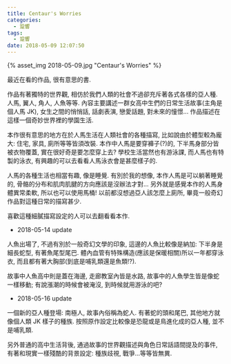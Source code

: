 ```yaml
---
title: Centaur's Worries
categories:
  - 跫響
tags:
  - 跫響
date: 2018-05-09 12:07:50
---
```

{% asset_img 2018-05-09.jpg "Centaur's Worries" %}

最近在看的作品, 很有意思的書.

作品有著獨特的世界觀, 相仿於我們人類的社會不過卻充斥著各式各樣的亞人種. 人馬, 翼人, 角人, 人魚等等. 內容主要講述一群女高中生們的日常生活故事(主角是個人馬 JK), 女生之間的悄悄話, 話劇表演, 戀愛話題, 對未來的憧憬... 作品描述在這樣一個奇妙世界裡的學園生活.

本作很有意思的地方在於人馬生活在人類社會的各種描寫, 比如說由於體型較為龐大: 住宅, 家具, 廁所等等皆須改裝. 本作中人馬是要穿褲子(?)的, 下半馬身部分皆被衣物覆蓋, 實在很好奇是要怎麼穿上去? 學校生活當然也有游泳課, 而人馬也有特製的泳衣, 有興趣的可以去看看人馬泳衣會是甚麼樣子的.

人馬的各種生活也相當有趣, 像是睡覺. 有別於我的想像, 本作人馬是可以躺著睡覺的, 骨骼的分布和肌肉肌腱的方向應該是沒辦法才對... 另外就是感覺本作的人馬身體異常柔軟, 所以也可以使用馬桶! 以前都沒想過亞人該怎麼上廁所, 畢竟一般奇幻作品對這種日常的描寫甚少.

喜歡這種細膩描寫設定的人可以去翻看看本作.

- 2018-05-14 update

人魚出場了, 不過有別於一般奇幻文學的印象, 這邊的人魚比較像是納加: 下半身是細長蛇型, 有著魚尾型尾巴. 體內血管有特殊構造(應該是保暖相關)所以一年都穿泳衣, 而且都有著大胸部(到底是哺乳類還是魚類!?).

故事中人魚高中則是蓋在海邊, 走廊教室內皆是水路, 故事中的人魚學生皆是像蛇一樣移動; 有說漲潮的時候會被淹沒, 到時候就用游泳的吧?

- 2018-05-16 update

一個新的亞人種登場: 南極人, 故事內俗稱為蛇人. 有著蛇的頭和尾巴, 其他地方就像個人類 JK 樣子的種族. 按照原作設定比較像是恐龍或是鳥進化成的亞人種, 並不是哺乳類.

另外普通的高中生活背後, 通過故事的世界觀描述與角色日常話語間提及的事件, 有著和現實一樣殘酷的背景設定: 種族歧視, 戰爭...等等皆無異.